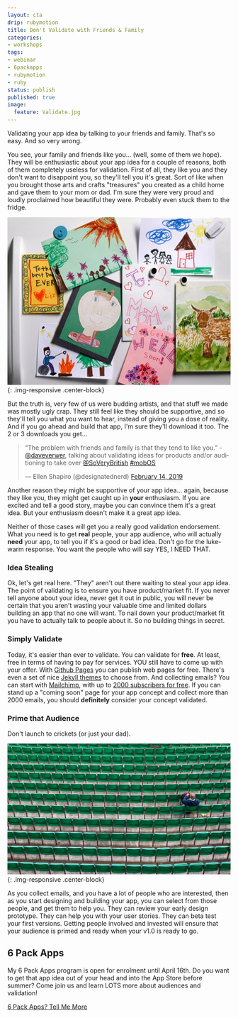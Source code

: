 ```yaml
---
layout: cta
drip: rubymotion
title: Don't Validate with Friends & Family
categories:
- workshops
tags:
- webinar
- 6packapps
- rubymotion
- ruby
status: publish
published: true
image:
  feature: Validate.jpg
---
```


Validating your app idea by talking to your friends and family.  That's so easy.  And so very wrong.  

You see, your
family and friends like you... (well, some of them we hope).  They will be enthusiastic about your app idea
for a couple of reasons, both of them completely useless for validation.  First of all, they like you and 
they don't want to disappoint you, so they'll tell you it's great.  Sort of like when you brought those 
arts and crafts "treasures" you created as a child home and gave them to your mom or dad.  I'm sure they 
were very proud and loudly
proclaimed how beautiful they were. Probably even stuck them to the fridge.  

![](/img/original/RefrigeratorArtwork.jpg){: .img-responsive .center-block}

But the truth is, very few of us 
were budding artists, and that stuff we made was mostly ugly crap.  They still feel like they should be 
supportive, and so they'll tell you what you want to hear, instead of giving you a dose of reality.  And if
you go ahead and build that app, I'm sure they'll download it too. The 2 or 3 downloads you get... 

<blockquote class="twitter-tweet" data-lang="en"><p lang="en" dir="ltr">“The problem with friends and family is that they tend to like you.” - <a href="https://twitter.com/daveverwer?ref_src=twsrc%5Etfw">@daveverwer</a>, talking about validating ideas for products and/or auditioning to take over <a href="https://twitter.com/SoVeryBritish?ref_src=twsrc%5Etfw">@SoVeryBritish</a> <a href="https://twitter.com/hashtag/mobOS?src=hash&amp;ref_src=twsrc%5Etfw">#mobOS</a></p>&mdash; Ellen Shapiro (@designatednerd) <a href="https://twitter.com/designatednerd/status/1096004691962548225?ref_src=twsrc%5Etfw">February 14, 2019</a></blockquote> <script async src="https://platform.twitter.com/widgets.js" charset="utf-8"></script> 

Another 
reason they might be supportive of your app idea... again, because they like you, they might get caught up
in **your** enthusiasm. If you are excited and tell a good story, maybe you can convince them it's a great idea.
But your enthusiasm doesn't make it a great app idea. 

Neither of those cases will get you a really good validation endorsement.  What you need is to get **real**
people, your app audience, who will actually **need** your app, to tell you if it's a good or bad idea. Don't go for 
the luke-warm response. You want the people who will say YES, I NEED THAT. 

### Idea Stealing

Ok, let's get real here. "They" aren't out there waiting to steal your app idea. The point of validating 
is to ensure you have product/market fit. If you never 
tell anyone about your idea, never get it out in public, you will never be certain that you aren't wasting 
your valuable time and limited dollars building an app that no one will want. To nail down your 
product/market fit you have to actually talk to people about it. So no building things in secret. 

### Simply Validate

Today, it's easier than ever to validate. You can validate for **free**.  At least, free in terms of having
to pay for services.  YOU still have to come up with your offer.  With [Github Pages](https://pages.github.com) you can publish web pages 
for free.  There's even a set of nice [Jekyll themes](https://help.github.com/en/articles/using-jekyll-as-a-static-site-generator-with-github-pages) to choose from.  And collecting emails?  You can start 
with [Mailchimp](https://mailchimp.com), with up to [2000 subscribers for free](https://mailchimp.com/pricing/).  If you can stand up a "coming soon" page for your 
app concept and collect more than 2000 emails, you should **definitely** consider your concept validated.

### Prime that Audience

Don't launch to crickets (or just your dad).

![](/img/original/roman-koester-569943-unsplash.jpg){: .img-responsive .center-block}

As you collect emails, and you have a lot of people who are interested, then as you start designing
and building your app, you can select from those people, and get them to help you.  They can review your early 
design prototype. They can help you with your user stories. They can beta test your first versions. Getting 
people involved and invested will ensure that your audience is primed and ready when your v1.0 is ready to
go. 

## 6 Pack Apps

My 6 Pack Apps program is open for enrolment until April 16th. Do you want to get that app idea out of your
head and into the App Store before summer?  Come join us and learn LOTS more about audiences and validation!

<div class="row cta-margin">
    <div class="col-sm-12 text-center"> 
        <a href="https://drip.la/c/eyJhY2NvdW50X2lkIjoiNjg0MjExMSIsInRyaWdnZXJfaWQiOiIyOTQ2Mjc3NTMiLCJkeW5hbWljX3VybCI6bnVsbCwidXJsIjoiaHR0cHM6Ly93bmR4LnNjaG9vbC9wLzYtcGFjay1hcHBzLTIwMTkwNCJ9" class="btn btn-warning">6 Pack Apps? Tell Me More</a>
    </div>
</div>
